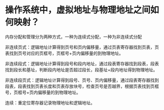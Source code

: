 # 操作系统中，虚拟地址与物理地址之间如何映射？

内存分配和管理分为两种方式，一种为连续式分配，一种为非连续式分配

非连续页式：逻辑地址计算得到页号和页内偏移量，通过页表寄存器找到页表，页表找到页号对应的页框号，页框号+页内偏移量的到物理地址。

非连续段式：逻辑地址计算得到段号和段内地址，通过段表寄存器找到段表，段表找到段长和基址，判断段内地址是否超过段长，段基址+段内地址得到物理地址。

非连续段页式：逻辑地址计算得到段号、页号、页内偏移量，通过段表寄存器找到段表，段表找到页表长度和页表存放块号，检查页号是否越界，根据页表找到页框号，页框号+页内偏移量的到物理地址。

连续：重定位寄存器记录物理地址和逻辑地址。